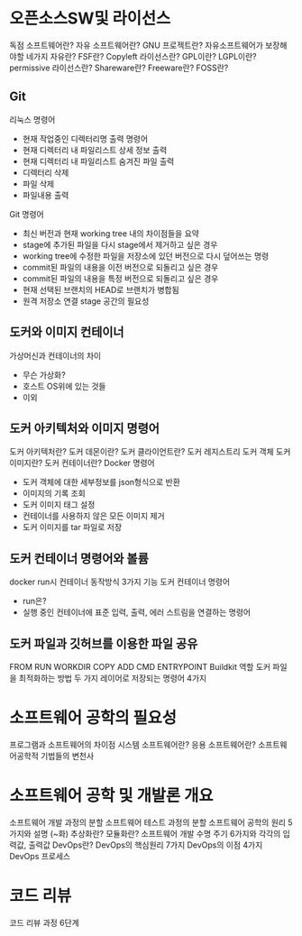 # 오픈소스SW및 라이선스
독점 소프트웨어란?
자유 소프트웨어란?
GNU 프로젝트란?
자유소프트웨어가 보장해야할 네가지 자유란?
FSF란?
Copyleft 라이선스란?
GPL이란?
LGPL이란?
permissive 라이선스란?
Shareware란?
Freeware란?
FOSS란?
## Git
리눅스 명령어
- 현재 작업중인 디렉터리명 출력 명령어
- 현재 디렉터리 내 파일리스트 상세 정보 출력
- 현재 디렉터리 내 파일리스트 숨겨진 파일 출력
- 디렉터리 삭제
- 파일 삭제
- 파일내용 출력


Git 명령어
- 최신 버전과 현재 working tree 내의 차이점들을 요약
- stage에 추가된 파일을 다시 stage에서 제거하고 싶은 경우
- working tree에 수정한 파일을 저장소에 있던 버전으로 다시 덮어쓰는 명령
-  commit된 파일의 내용을 이전 버전으로 되돌리고 싶은 경우
- commit된 파일의 내용을 특정 버전으로 되돌리고 싶은 경우
- 현재 선택된 브랜치의 HEAD로 브랜치가 병합됨
- 원격 저장소 연결
stage 공간의 필요성

## 도커와 이미지 컨테이너
가상머신과 컨테이너의 차이
- 무슨 가상화?
- 호스트 OS위에 있는 것들
- 이외

## 도커 아키텍처와 이미지 명령어
도커 아키텍처란?
도커 데몬이란?
도커 클라이언트란?
도커 레지스트리
도커 객체
도커 이미지란?
도커 컨테이너란?
Docker 명령어
- 도커 객체에 대한 세부정보를 json형식으로 반환
- 이미지의 기록 조회
- 도커 이미지 태그 설정
- 컨테이너를 사용하지 않은 모든 이미지 제거
- 도커 이미지를 tar 파일로 저장

## 도커 컨테이너 명령어와 볼륨
docker run시 컨테이너 동작방식 3가지 기능
도커 컨테이너 명령어
- run은?
- 실행 중인 컨테이너에 표준 입력, 출력, 에러 스트림을 연결하는 명령어

## 도커 파일과 깃허브를 이용한 파일 공유
FROM
RUN
WORKDIR
COPY
ADD
CMD
ENTRYPOINT
Buildkit 역할
도커 파일을 최적화하는 방법 두 가지
레이어로 저장되는 명령어 4가지

# 소프트웨어 공학의 필요성
프로그램과 소프트웨어의 차이점
시스템 소프트웨어란?
응용 소프트웨어란?
소프트웨어공학적 기법들의 변천사

# 소프트웨어 공학 및 개발론 개요
소프트웨어 개발 과정의 분할
소프트웨어 테스트 과정의 분할
소프트웨어 공학의 원리 5가지와 설명 (~화)
추상화란?
모듈화란?
소프트웨어 개발 수명 주기 6가지와 각각의 입력값, 출력값
DevOps란?
DevOps의 핵심원리 7가지
DevOps의 이점 4가지
DevOps 프로세스

# 코드 리뷰
코드 리뷰 과정 6단계
